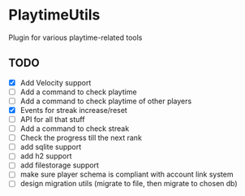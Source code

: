 # PlaytimeUtils

Plugin for various playtime-related tools

## TODO

- [x] Add Velocity support
- [ ] Add a command to check playtime
- [ ] Add a command to check playtime of other players
- [x] Events for streak increase/reset
- [ ] API for all that stuff
- [ ] Add a command to check streak
- [ ] Check the progress till the next rank
- [ ] add sqlite support
- [ ] add h2 support
- [ ] add filestorage support
- [ ] make sure player schema is compliant with account link system
- [ ] design migration utils (migrate to file, then migrate to chosen db)
